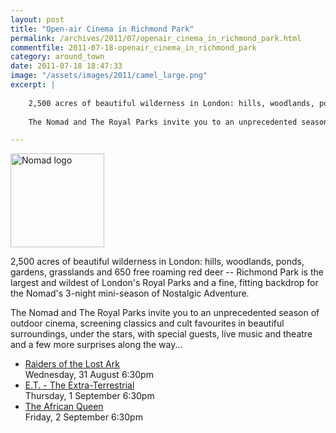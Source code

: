 ```yaml
---
layout: post
title: "Open-air Cinema in Richmond Park"
permalink: /archives/2011/07/openair_cinema_in_richmond_park.html
commentfile: 2011-07-18-openair_cinema_in_richmond_park
category: around_town
date: 2011-07-18 18:47:33
image: "/assets/images/2011/camel_large.png"
excerpt: |
    
    2,500 acres of beautiful wilderness in London: hills, woodlands, ponds, gardens, grasslands and 650 free roaming red deer -- Richmond Park is the largest and wildest of London's Royal Parks and a fine, fitting backdrop for the Nomad's 3-night mini-season of Nostalgic Adventure.
    
    The Nomad and The Royal Parks invite you to an unprecedented season of outdoor cinema, screening classics and cult favourites in beautiful surroundings, under the stars, with special guests, live music and theatre and a few more surprises along the way...

---
```


<img src="/assets/images/2011/camel_large.png" width="150" alt="Nomad logo" class="right" />

2,500 acres of beautiful wilderness in London: hills, woodlands, ponds, gardens, grasslands and 650 free roaming red deer -- Richmond Park is the largest and wildest of London's Royal Parks and a fine, fitting backdrop for the Nomad's 3-night mini-season of Nostalgic Adventure.

The Nomad and The Royal Parks invite you to an unprecedented season of outdoor cinema, screening classics and cult favourites in beautiful surroundings, under the stars, with special guests, live music and theatre and a few more surprises along the way...

<ul>
<li>
<a href="https://stmargarets.london/event/show/200705142861">Raiders of the Lost Ark</a><br />Wednesday, 31 August 6:30pm

</li>
<li>
<a href="https://stmargarets.london/event/show/200705142862">E.T. - The Extra-Terrestrial</a><br />Thursday, 1 September 6:30pm

</li>
<li>
<a href="https://stmargarets.london/event/show/200705142863">The African Queen</a><br />Friday, 2 September 6:30pm

</li>
</ul>

